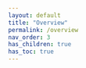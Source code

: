 ```yaml
---
layout: default
title: "Overview"
permalink: /overview
nav_order: 3
has_children: true
has_toc: true
---
```


